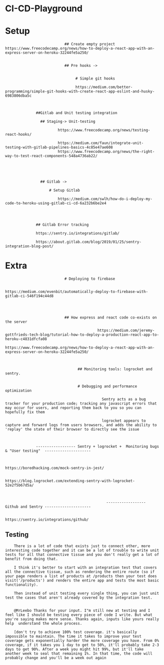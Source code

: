 # CI-CD-Playground


# Setup 

                               ## Create empty project https://www.freecodecamp.org/news/how-to-deploy-a-react-app-with-an-express-server-on-heroku-32244fe5a250/


                               ## Pre hooks ->  
                              
                              
                                    # Simple git hooks

                                    https://medium.com/better-programming/simple-git-hooks-with-create-react-app-eslint-and-husky-6983806dba5c



				  ##Gitlab and Unit testing integration

					## Staging-> Unit-testing

							https://www.freecodecamp.org/news/testing-react-hooks/

							https://medium.com/faun/integrate-unit-testing-with-gitlab-pipelines-basics-4c85e47ae608
							https://www.freecodecamp.org/news/the-right-way-to-test-react-components-548a4736ab22/


						


				    ## Gitlab -> 

					    # Setup Gitlab

							https://medium.com/swlh/how-do-i-deploy-my-code-to-heroku-using-gitlab-ci-cd-6a232b6be2e4	
			    
			    
			    

				  ## Gitlab Error tracking 

				  https://sentry.io/integrations/gitlab/

				  https://about.gitlab.com/blog/2019/01/25/sentry-integration-blog-post/
	  
	  
	  
	  
	  
	  
# Extra
                               # Deploying to firebase

                                           https://medium.com/evenbit/automatically-deploy-to-firebase-with-gitlab-ci-546f194c44d8

                                    
                              

                               ## How express and react code co-exists on the server

                                              https://medium.com/jeremy-gottfrieds-tech-blog/tutorial-how-to-deploy-a-production-react-app-to-heroku-c4831dfcfa08
                                              https://www.freecodecamp.org/news/how-to-deploy-a-react-app-with-an-express-server-on-heroku-32244fe5a250/

		
    
                                     ## Monitoring tools: logrocket and sentry. 
                                    

                                     # Debugging and performance optimization

                                                Sentry acts as a bug tracker for your production code; tracking any javascript errors that may occur for users, and reporting them back to you so you can hopefully fix them

                                                logrocket appears to capture and forward logs from users browsers, and adds the ability to 'replay' the state of their browser to directly see the issue



                  ------------------ Sentry + logrocket +  Monitoring bugs & "User testing"  ---------------------


                                                    https://boredhacking.com/mock-sentry-in-jest/

                                                  https://blog.logrocket.com/extending-sentry-with-logrocket-52e2f5b67d5a/



                                                  ------------------ Github and Sentry ---------------------

                                                    https://sentry.io/integrations/github/
	
			
			
## Testing 


		There is a lot of code that exists just to connect other, more interesting code together and it can be a lot of trouble to write unit tests for all that connective tissue and you don't really get a lot of benefit from doing that.

		I think it's better to start with an integration test that covers all the connective tissue, such as rendering the entire route (so if your page renders a list of products at /products then your test does visit('/products') and renders the entire app and tests the most basic functionality). 

		Then instead of unit testing every single thing, you can just unit test the cases that aren't already covered by the integration test.


		@MrLeebo Thanks for your input. I"m still new at testing and I feel like I should be testing every piece of code I write. But what you're saying makes more sense. Thanks again, inputs like yours really help  understand the whole process.

		[don't try to achieve 100% test coverage. it's basically impossible to maintain. The time it takes to improve your test coverage gets exponentially harder the more coverage you have. From 0% coverage, if it takes you 1 day to get to 50%, it'll probably take 2-3 days to get 90%. After a week you might hit 99%, but it'll take another week to seal that remaining 1%. In that time, the code will probably change and you'll be a week out again

